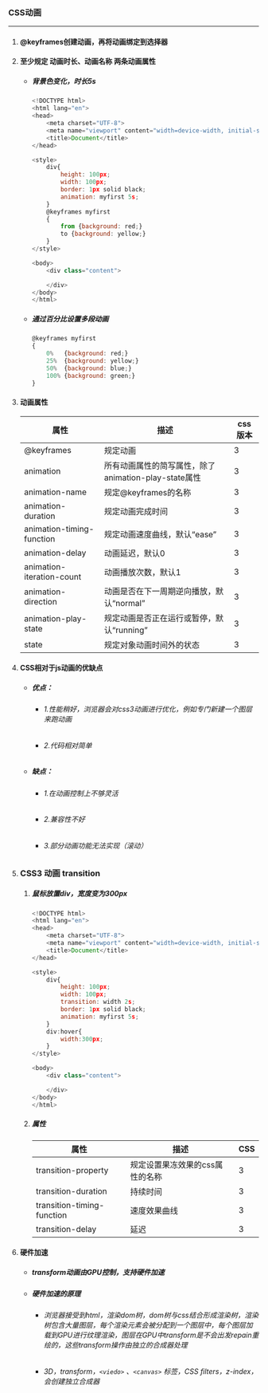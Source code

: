 ### CSS动画

---

1. #### @keyframes创建动画，再将动画绑定到选择器

2. #### 至少规定 动画时长、动画名称 两条动画属性

   - ##### 背景色变化，时长5s

     ```javascript
     <!DOCTYPE html>
     <html lang="en">
     <head>
         <meta charset="UTF-8">
         <meta name="viewport" content="width=device-width, initial-scale=1.0">
         <title>Document</title>
     </head>
     
     <style>
         div{
             height: 100px;
             width: 100px;
             border: 1px solid black;
             animation: myfirst 5s;
         }
         @keyframes myfirst
         {
             from {background: red;}
             to {background: yellow;}
         }
     </style>
     
     <body>
         <div class="content">
     
         </div>
     </body>
     </html>
     ```

   - ##### 通过百分比设置多段动画

     ```javascript
     @keyframes myfirst
     {
         0%   {background: red;}
         25%  {background: yellow;}
         50%  {background: blue;}
         100% {background: green;}
     }
     ```

3. #### 动画属性

   | 属性                      | 描述                                                 | css版本 |
   | ------------------------- | ---------------------------------------------------- | ------- |
   | @keyframes                | 规定动画                                             | 3       |
   | animation                 | 所有动画属性的简写属性，除了animation-play-state属性 | 3       |
   | animation-name            | 规定@keyframes的名称                                 | 3       |
   | animation-duration        | 规定动画完成时间                                     | 3       |
   | animation-timing-function | 规定动画速度曲线，默认“ease”                         | 3       |
   | animation-delay           | 动画延迟，默认0                                      | 3       |
   | animation-iteration-count | 动画播放次数，默认1                                  | 3       |
   | animation-direction       | 动画是否在下一周期逆向播放，默认“normal”             | 3       |
   | animation-play-state      | 规定动画是否正在运行或暂停，默认“running”            | 3       |
   | state                     | 规定对象动画时间外的状态                             | 3       |

4. #### CSS相对于js动画的优缺点

   - ##### 优点：

     - ###### 1.性能稍好，浏览器会对css3动画进行优化，例如专门新建一个图层来跑动画

     - ###### 2.代码相对简单

   - ##### 缺点：

     - ###### 1.在动画控制上不够灵活

     - ###### 2.兼容性不好

     - ###### 3.部分动画功能无法实现（滚动）

5. ### CSS3 动画 transition

   1. ##### 鼠标放置div，宽度变为300px

      ```javascript
      <!DOCTYPE html>
      <html lang="en">
      <head>
          <meta charset="UTF-8">
          <meta name="viewport" content="width=device-width, initial-scale=1.0">
          <title>Document</title>
      </head>
      
      <style>
          div{
              height: 100px;
              width: 100px;
              transition: width 2s;
              border: 1px solid black;
              animation: myfirst 5s;
          }
          div:hover{
              width:300px;
          }
      </style>
      
      <body>
          <div class="content">
      
          </div>
      </body>
      </html>
      ```

   2. ##### 属性

      | 属性                       | 描述                            | CSS  |
      | -------------------------- | ------------------------------- | ---- |
      | transition-property        | 规定设置果冻效果的css属性的名称 | 3    |
      | transition-duration        | 持续时间                        | 3    |
      | transition-timing-function | 速度效果曲线                    | 3    |
      | transition-delay           | 延迟                            | 3    |

      

6. #### 硬件加速

   - ##### transform动画由GPU控制，支持硬件加速

   - ##### 硬件加速的原理

     - ###### 浏览器接受到html，渲染dom树，dom树与css结合形成渲染树，渲染树包含大量图层，每个渲染元素会被分配到一个图层中，每个图层加载到GPU进行纹理渲染，图层在GPU中transform是不会出发repain重绘的，这些transform操作由独立的合成器处理

     - ###### 3D，transform，`<viedo>` 、`<canvas>` 标签，CSS filters，z-index，会创建独立合成器

